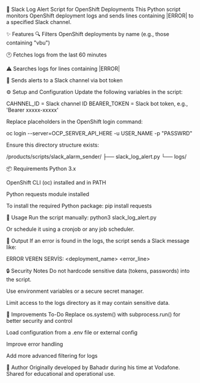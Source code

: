:rotating_light: Slack Log Alert Script for OpenShift Deployments
This Python script monitors OpenShift deployment logs and sends lines containing |ERROR| to a specified Slack channel.

:sparkles: Features
:mag: Filters OpenShift deployments by name (e.g., those containing "vbu")

:clock1: Fetches logs from the last 60 minutes

:warning: Searches logs for lines containing |ERROR|

:speech_balloon: Sends alerts to a Slack channel via bot token

:gear: Setup and Configuration
Update the following variables in the script:

CAHNNEL_ID = Slack channel ID
BEARER_TOKEN = Slack bot token, e.g., 'Bearer xxxxx-xxxxx'

Replace placeholders in the OpenShift login command:

oc login --server=OCP_SERVER_API_HERE -u USER_NAME -p "PASSWRD"

Ensure this directory structure exists:

/products/scripts/slack_alarm_sender/
├── slack_log_alert.py
└── logs/

:package: Requirements
Python 3.x

OpenShift CLI (oc) installed and in PATH

Python requests module installed

To install the required Python package:
pip install requests

:rocket: Usage
Run the script manually:
python3 slack_log_alert.py

Or schedule it using a cronjob or any job scheduler.

:memo: Output
If an error is found in the logs, the script sends a Slack message like:

ERROR VEREN SERVİS: <deployment_name>
<error_line>

:lock: Security Notes
Do not hardcode sensitive data (tokens, passwords) into the script.

Use environment variables or a secure secret manager.

Limit access to the logs directory as it may contain sensitive data.

:wrench: Improvements To-Do
 Replace os.system() with subprocess.run() for better security and control

 Load configuration from a .env file or external config

 Improve error handling

 Add more advanced filtering for logs

:bust_in_silhouette: Author
Originally developed by Bahadır during his time at Vodafone.
Shared for educational and operational use.
